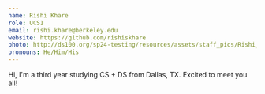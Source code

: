 ```yaml
---
name: Rishi Khare
role: UCS1
email: rishi.khare@berkeley.edu
website: https://github.com/rishiskhare
photo: http://ds100.org/sp24-testing/resources/assets/staff_pics/Rishi_Khare.png
pronouns: He/Him/His
---
```


Hi, I'm a third year studying CS + DS from Dallas, TX. Excited to meet you all!
